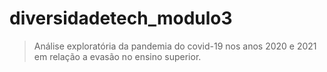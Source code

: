 # diversidadetech_modulo3
> Análise exploratória da pandemia do covid-19 nos anos 2020 e 2021 em relação a evasão no ensino superior.
